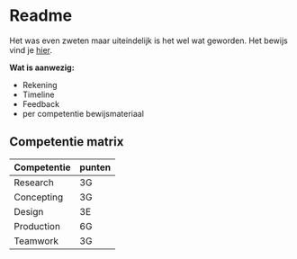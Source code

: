 # Readme

Het was even zweten maar uiteindelijk is het wel wat geworden. Het bewijs vind je [hier](https://vimeo.com/111442609).

**Wat is aanwezig:**

- Rekening
- Timeline
- Feedback
- per competentie bewijsmateriaal

## Competentie matrix

Competentie|punten
--|--
Research|3G
Concepting|3G
Design|3E
Production|6G
Teamwork|3G

